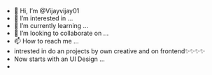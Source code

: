 - 👋 Hi, I’m @Vijayvijay01
- 👀 I’m interested in ...
- 🌱 I’m currently learning ...
- 💞️ I’m looking to collaborate on ...
- 📫 How to reach me ...
- intrested in do an projects by own creative and on frontend✨✨✨✨
- Now starts with an UI Design ...
- 

<!---
Vijayvijay01/Vijayvijay01 is a ✨ special ✨ repository because its `README.md` (this file) appears on your GitHub profile.
You can click the Preview link to take a look at your changes.
--->

